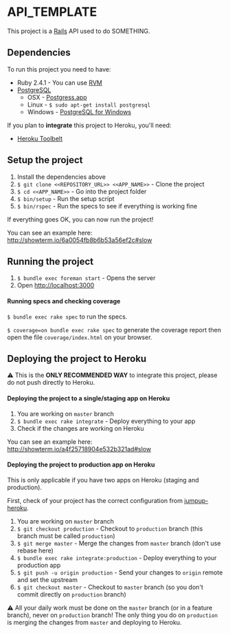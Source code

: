 # API_TEMPLATE

This project is a [Rails](http://rubyonrails.org/) API used to do SOMETHING.

## Dependencies

To run this project you need to have:

* Ruby 2.4.1 - You can use [RVM](http://rvm.io)
* [PostgreSQL](http://www.postgresql.org/)
  * OSX - [Postgress.app](http://postgresapp.com/)
  * Linux - `$ sudo apt-get install postgresql`
  * Windows - [PostgreSQL for Windows](http://www.postgresql.org/download/windows/)

If you plan to **integrate** this project to Heroku, you'll need:

* [Heroku Toolbelt](https://toolbelt.heroku.com/)

## Setup the project

1. Install the dependencies above
2. `$ git clone <<REPOSITORY_URL>> <<APP_NAME>>` - Clone the project
3. `$ cd <<APP_NAME>>` - Go into the project folder
4. `$ bin/setup` - Run the setup script
5. `$ bin/rspec` - Run the specs to see if everything is working fine

If everything goes OK, you can now run the project!

You can see an example here: http://showterm.io/6a0054fb8b6b53a56ef2c#slow

## Running the project

1. `$ bundle exec foreman start` - Opens the server
2. Open [http://localhost:3000](http://localhost:3000)

#### Running specs and checking coverage

`$ bundle exec rake spec` to run the specs.

`$ coverage=on bundle exec rake spec` to generate the coverage report then open the file `coverage/index.html` on your browser.

## Deploying the project to Heroku

:warning: This is the **ONLY RECOMMENDED WAY** to integrate this project, please do not push directly to Heroku.

#### Deploying the project to a single/staging app on Heroku

1. You are working on `master` branch
2. `$ bundle exec rake integrate` - Deploy everything to your app
3. Check if the changes are working on Heroku

You can see an example here: http://showterm.io/a4f25718904e532b321ad#slow

#### Deploying the project to production app on Heroku

This is only applicable if you have two apps on Heroku (staging and production).

First, check of your project has the correct configuration from [jumpup-heroku](https://github.com/Helabs/jumpup-heroku#usage).

1. You are working on `master` branch
2. `$ git checkout production` - Checkout to `production` branch (this branch must be called `production`)
3. `$ git merge master` - Merge the changes from `master` branch (don't use rebase here)
4. `$ bundle exec rake integrate:production` - Deploy everything to your production app
5. `$ git push -u origin production` - Send your changes to `origin` remote and set the upstream
6. `$ git checkout master` - Checkout to `master` branch (so you don't commit directly on `production` branch)

:warning: All your daily work must be done on the `master` branch (or in a feature branch), never on `production` branch! The only thing you do on `production` is merging the changes from `master` and deploying to Heroku.
